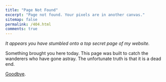 ```yaml
---
title: "Page Not Found"
excerpt: "Page not found. Your pixels are in another canvas."
sitemap: false
permalink: /404.html
comments: true
---
```


<em>It appears you have stumbled onto a top secret page of my website.</em> 

Something brought you here today. This page was built to catch the wanderers who have gone astray. The unfortunate truth is that it is a dead end.

<a href="/">Goodbye</a>.

<div>
<style>
img, #quote, #comment-cat {
  display: block;
  margin-left: auto;
  margin-right: auto;
}
#author {
  float: right;
}
</style>


<div id="comment-cat"></div>
<div id="cat"></div>
<br/>
<div id="quote"></div>
<div id="author"></div>


<script type="text/javascript">

/*
  https://docs.thecatapi.com/ 
*/
const URL = 'https://api.thecatapi.com/v1/images/search?size=full';


(async function() {
  try {

    // CAT 
  
    let divTitle = document.getElementById("comment-cat");
    
    let divcat = document.getElementById("cat");
    console.log(`Initiating connection to ${URL}`)
    let response = await fetch(URL, {
       headers: {
       'x-api-key': "3ba18862-b370-41c7-8c42-389dd505b7a0"
       }
    });
    
    let cat = await response.json();
    // console.log(cat);   
    let img = document.createElement("img");
    let title = document.createElement("h2");
    title.innerText = "Comfort yourself with a kitten";   
    divTitle.append(title);
    img.src = cat[0].url;
    divcat.appendChild(img);   

    // QUOTE
    const quoteDiv = document.getElementById("quote");
    const authorDiv = document.getElementById("author");
    
    const quoteRes = await fetch('https://api.quotable.io/random');
    const data = await quoteRes.json();
    quoteDiv.innerHTML = `<h2>${data.content}</h2>`;
    authorDiv.innerHTML = `<h3>—${data.author}</h3>`;
    
  }
  catch(e) { 
    console.log(e);
  }
})();

</script>

</div>

